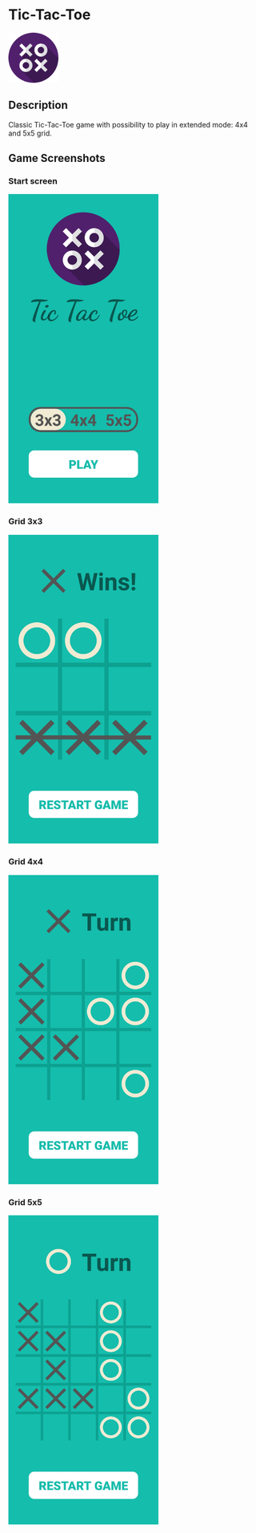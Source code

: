# Tic-Tac-Toe
<img src="readme-src/logo.png" width="100">

## Description
Classic Tic-Tac-Toe game with possibility to play in extended mode: 4x4 and 5x5 grid.

## Game Screenshots

### Start screen
<img src="readme-src/start_ss.jpg" width="300">

### Grid 3x3
<img src="readme-src/3x3_ss.jpg" width="300">

### Grid 4x4
<img src="readme-src/4x4_ss.jpg" width="300">

### Grid 5x5
<img src="readme-src/5x5_ss.jpg" width="300">


